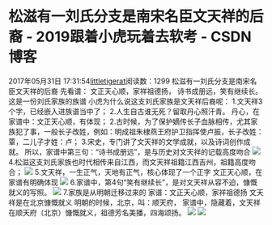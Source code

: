 # 松滋有一刘氏分支是南宋名臣文天祥的后裔 - 2019跟着小虎玩着去软考 - CSDN博客
2017年05月31日 17:31:54[littletigerat](https://me.csdn.net/littletigerat)阅读数：1299
松滋有一刘氏分支是南宋名臣文天祥的后裔
先看谱：
文正天心顺，家祥祖德扬，
诗书成册远，笑有继续长。
这是一份刘氏家族的族谱
小虎为什么说这支刘氏家族是文天祥后裔呢：
1.文天祥3个字，已经嵌入进族谱当中了；
2.人生自古谁无死？留取丹心照汗青。
丹心，在家谱中：文正天心顺，有体现；
2.古时候，为了保护嫡传长子血脉相传，尤其家族犯了事，一般长子改姓，例如：明成祖朱棣燕王府护卫指挥使卢振，长子改姓：覃，二儿子才姓：卢；
3.宋史，专门讲了文天祥的文学成就，以及诗词创作成就。
所以，家谱中第三句：“诗书成册远”，是与历史对文天祥的记载高度吻合
![](https://mmbiz.qlogo.cn/mmbiz_png/lwbxYTQ6oCj3icfl5gCb0BSqF9rWAF55TEemdkExokY7gTSsKYgJdpuOwCaAbmTmgHpa4Ca25iaqyfTtCNicQ6Ticw/0?wx_fmt=png)
4.松滋这支刘氏家族也时代相传来自江西，而文天祥祖籍江西吉州，祖籍高度吻合；
![](https://mmbiz.qlogo.cn/mmbiz_png/lwbxYTQ6oCj3icfl5gCb0BSqF9rWAF55TB0AYXHKK3slb5ibYGs6Ob4Dz6KVwJViabOg2NiayiblR5eAkRQzkCibNp2g/0?wx_fmt=png)
5.文天祥，一生正气，天地有正气，核心体现了一个正字
文正天心顺，在家谱有明确体现
![](https://mmbiz.qlogo.cn/mmbiz_png/lwbxYTQ6oCj3icfl5gCb0BSqF9rWAF55TS4BopjZTC417ETJiaRLNjWXG1aRj91Qf9tl54yIwqSlGIpbj00QmFQw/0?wx_fmt=png)
6.家谱中，第4句“笑有继续长”，是对文天祥从容不迫，慷慨就义的写照。
![](https://mmbiz.qlogo.cn/mmbiz_png/lwbxYTQ6oCj3icfl5gCb0BSqF9rWAF55TOtwqL8XYia2Nu9M7o0mBrZdZKYxGCFhSmIeRm1AsRwBkmpeUngEppuw/0?wx_fmt=png)
7.家族是从明朝迁移过来的
家谱：文正天心顺，家祥祖德扬
文天祥是在北京慷慨就义
明朝的时候，北京，叫：顺天府，
家谱中，隐藏着，文天祥在顺天府（北京）慷慨就义，祖德芳名美播，四海颂扬。
![](https://mmbiz.qlogo.cn/mmbiz_png/lwbxYTQ6oCj3icfl5gCb0BSqF9rWAF55THVlUVYeSria31bIRQPg6BLjLvLhib8TFds6wNt3bcPm2ib6skm1uaXTFw/0?wx_fmt=png)
![](https://mmbiz.qlogo.cn/mmbiz_jpg/lwbxYTQ6oCj3icfl5gCb0BSqF9rWAF55TV9qsZ7icHraGQBia9NibLVeXM0NKOgIVnX3Hler2VmOMrx4CUEbic5TYCQ/0?wx_fmt=jpeg)
